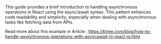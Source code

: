 This guide provides a brief introduction to handling asynchronous operations in React using the async/await syntax. This pattern enhances code readability and simplicity, especially when dealing with asynchronous tasks like fetching data from APIs.

Read more about this example in Article : https://ktree.com/blog/how-to-handle-asynchronous-operations-with-asyncawait-in-react-js.html
